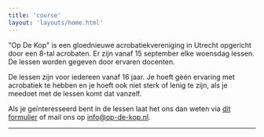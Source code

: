 ```yaml
---
title: 'course'
layout: 'layouts/home.html'  
---
```


"Op De Kop" is een gloednieuwe acrobatiekvereniging in Utrecht opgericht door een
8-tal acrobaten. Er zijn vanaf 15 september elke woensdag lessen. De lessen
worden gegeven door ervaren docenten.

De lessen zijn voor iedereen vanaf 16 jaar. Je hoeft géén ervaring met
acrobatiek te hebben en je hoeft ook niet sterk of lenig te zijn, als je meedoet
met de lessen komt dat vanzelf.

Als je geïnteresseerd bent in de lessen laat het ons dan weten via
[dit formulier](https://forms.gle/HsDYcVhqBWPLksJRA) of mail ons op
info@op-de-kop.nl.

---

[//]: # ()
[//]: # (## Mei - juli 2022 cursus)

[//]: # ()
[//]: # (Van mei tot en met juli loopt er een cursus van 9 lessen. Eerste les: 11 mei,)

[//]: # (laatste les: 6 juli.)

[//]: # ()
[//]: # (- Les: 20:00 - 21:30)

[//]: # (- Vrij trainen 21:30 - 22:30)

[//]: # ()
[//]: # (De lesgroep wordt in een beginners en gevorderde groep opgesplitst. Zo kan iedereen zoveel mogelijk op eigen nivo trainen.)

[//]: # ()
[//]: # (**Kosten**: € 99, Upas-houders en studenten krijgen 25% korting.)

[//]: # ()
[//]: # (**Lespresentatie**)

[//]: # ()
[//]: # (Omdat akrobatiek niet alleen leuk is om te doen, maar ook om te laten zien houden we een presentatieavond.)

[//]: # ()
[//]: # (Op donderdag 30 juni is deze avond. De deelnemers maken met een thema een presentatieavond met verschillende korte acts. )

[//]: # ()
[//]: # (De locatie maken we binnenkort bekend)

[//]: # ()
[//]: # (## Locatie)

[//]: # ()
[//]: # (Amsterdamsestraatweg 3 Utrecht)

